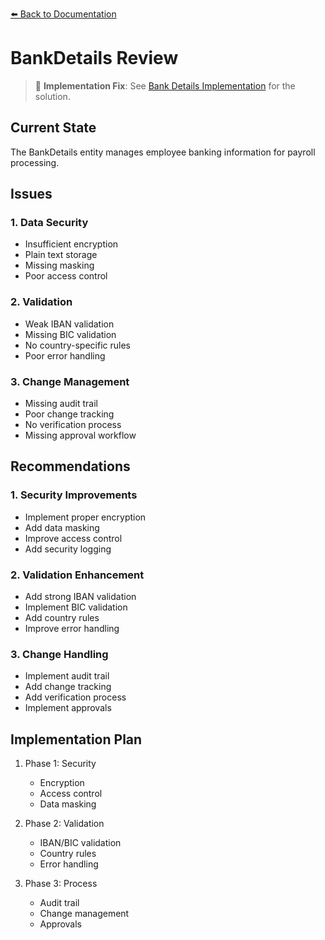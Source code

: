 [⬅️ Back to Documentation](../../README.md)

# BankDetails Review

> 🔧 **Implementation Fix**: See [Bank Details Implementation](../../implementations/finance/bank-details-implementations.md) for the solution.

## Current State
The BankDetails entity manages employee banking information for payroll processing.

## Issues

### 1. Data Security
- Insufficient encryption
- Plain text storage
- Missing masking
- Poor access control

### 2. Validation
- Weak IBAN validation
- Missing BIC validation
- No country-specific rules
- Poor error handling

### 3. Change Management
- Missing audit trail
- Poor change tracking
- No verification process
- Missing approval workflow

## Recommendations

### 1. Security Improvements
- Implement proper encryption
- Add data masking
- Improve access control
- Add security logging

### 2. Validation Enhancement
- Add strong IBAN validation
- Implement BIC validation
- Add country rules
- Improve error handling

### 3. Change Handling
- Implement audit trail
- Add change tracking
- Add verification process
- Implement approvals

## Implementation Plan

1. Phase 1: Security
   - Encryption
   - Access control
   - Data masking

2. Phase 2: Validation
   - IBAN/BIC validation
   - Country rules
   - Error handling

3. Phase 3: Process
   - Audit trail
   - Change management
   - Approvals